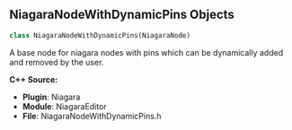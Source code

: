 ## NiagaraNodeWithDynamicPins Objects

```python
class NiagaraNodeWithDynamicPins(NiagaraNode)
```

A base node for niagara nodes with pins which can be dynamically added and removed by the user.

**C++ Source:**

- **Plugin**: Niagara
- **Module**: NiagaraEditor
- **File**: NiagaraNodeWithDynamicPins.h

<a id="unreal.NiagaraNodeFunctionCall"></a>
